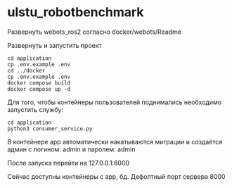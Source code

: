 # ulstu_robotbenchmark

Развернуть webots_ros2 согласно docker/webots/Readme

Развернуть и запустить проект
~~~
cd application
cp .env.example .env
cd ../docker
cp .env.example .env
docker compose build
docker compose up -d
~~~

Для того, чтобы контейнеры пользователей поднимались необходимо запустить службу:
~~~
cd application
python3 consumer_service.py
~~~

В контейнере app автоматически накатываются миграции и создаётся админ с логином: admin и паролем: admin

После запуска перейти на 127.0.0.1:8000

Сейчас доступны контейнеры с app, бд. Дефолтный порт сервера 8000
